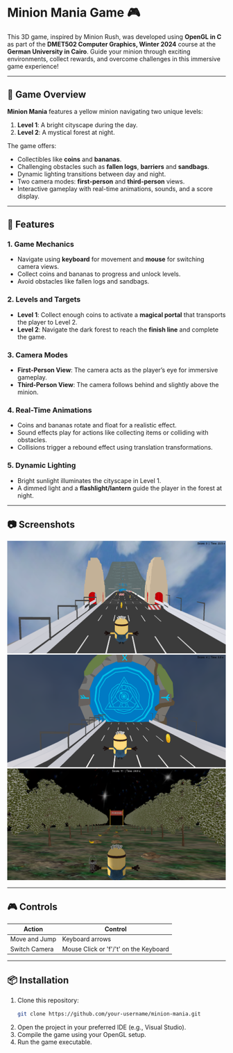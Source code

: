 # Minion Mania Game 🎮  

This 3D game, inspired by Minion Rush, was developed using **OpenGL in C** as part of the **DMET502 Computer Graphics, Winter 2024** course at the **German University in Cairo**. Guide your minion through exciting environments, collect rewards, and overcome challenges in this immersive game experience!

---

## 📖 Game Overview  

**Minion Mania** features a yellow minion navigating two unique levels:  
1. **Level 1**: A bright cityscape during the day.  
2. **Level 2**: A mystical forest at night.  

The game offers:  
- Collectibles like **coins** and **bananas**.  
- Challenging obstacles such as **fallen logs**, **barriers** and **sandbags**.  
- Dynamic lighting transitions between day and night.  
- Two camera modes: **first-person** and **third-person** views.  
- Interactive gameplay with real-time animations, sounds, and a score display.

---

## 🚀 Features  

### 1. **Game Mechanics**  
- Navigate using **keyboard** for movement and **mouse** for switching camera views.  
- Collect coins and bananas to progress and unlock levels.  
- Avoid obstacles like fallen logs and sandbags.  

### 2. **Levels and Targets**  
- **Level 1**: Collect enough coins to activate a **magical portal** that transports the player to Level 2.  
- **Level 2**: Navigate the dark forest to reach the **finish line** and complete the game.

### 3. **Camera Modes**  
- **First-Person View**: The camera acts as the player’s eye for immersive gameplay.  
- **Third-Person View**: The camera follows behind and slightly above the minion.  

### 4. **Real-Time Animations**  
- Coins and bananas rotate and float for a realistic effect.  
- Sound effects play for actions like collecting items or colliding with obstacles.  
- Collisions trigger a rebound effect using translation transformations.

### 5. **Dynamic Lighting**  
- Bright sunlight illuminates the cityscape in Level 1.  
- A dimmed light and a **flashlight/lantern** guide the player in the forest at night.  

---

## 📷 Screenshots
![Cityscape Level](1.png)
![Portal](2.png)
![Forest Level](3.png)

---

## 🎮 Controls  

| Action            | Control          |  
|-------------------|------------------|  
| Move and Jump     | Keyboard arrows  |   
| Switch Camera     | Mouse Click or 'f'/'t' on the Keyboard|  

---

## 📦 Installation  

1. Clone this repository:  
   ```bash  
   git clone https://github.com/your-username/minion-mania.git
2. Open the project in your preferred IDE (e.g., Visual Studio).
3. Compile the game using your OpenGL setup.
4. Run the game executable.
